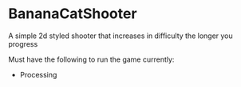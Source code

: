 # BananaCatShooter

A simple 2d styled shooter that increases in difficulty the longer you progress

Must have the following to run the game currently:
- Processing 
